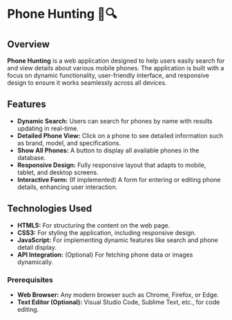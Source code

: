 # Phone Hunting 📱🔍

## Overview
**Phone Hunting** is a web application designed to help users easily search for and view details about various mobile phones. The application is built with a focus on dynamic functionality, user-friendly interface, and responsive design to ensure it works seamlessly across all devices.

## Features
- **Dynamic Search:** Users can search for phones by name with results updating in real-time.
- **Detailed Phone View:** Click on a phone to see detailed information such as brand, model, and specifications.
- **Show All Phones:** A button to display all available phones in the database.
- **Responsive Design:** Fully responsive layout that adapts to mobile, tablet, and desktop screens.
- **Interactive Form:** (If implemented) A form for entering or editing phone details, enhancing user interaction.

## Technologies Used
- **HTML5:** For structuring the content on the web page.
- **CSS3:** For styling the application, including responsive design.
- **JavaScript:** For implementing dynamic features like search and phone detail display.
- **API Integration:** (Optional) For fetching phone data or images dynamically.

### Prerequisites
- **Web Browser:** Any modern browser such as Chrome, Firefox, or Edge.
- **Text Editor (Optional):** Visual Studio Code, Sublime Text, etc., for code editing.


